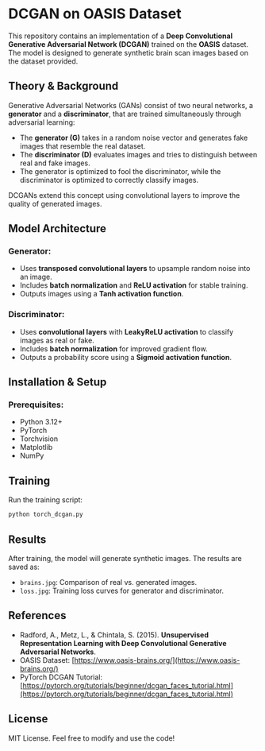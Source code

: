 # DCGAN on OASIS Dataset

This repository contains an implementation of a **Deep Convolutional Generative Adversarial Network (DCGAN)** trained on the **OASIS** dataset. The model is designed to generate synthetic brain scan images based on the dataset provided.

## Theory & Background
Generative Adversarial Networks (GANs) consist of two neural networks, a **generator** and a **discriminator**, that are trained simultaneously through adversarial learning:

- The **generator (G)** takes in a random noise vector and generates fake images that resemble the real dataset.
- The **discriminator (D)** evaluates images and tries to distinguish between real and fake images.
- The generator is optimized to fool the discriminator, while the discriminator is optimized to correctly classify images.

DCGANs extend this concept using convolutional layers to improve the quality of generated images.

## Model Architecture
### Generator:
- Uses **transposed convolutional layers** to upsample random noise into an image.
- Includes **batch normalization** and **ReLU activation** for stable training.
- Outputs images using a **Tanh activation function**.

### Discriminator:
- Uses **convolutional layers** with **LeakyReLU activation** to classify images as real or fake.
- Includes **batch normalization** for improved gradient flow.
- Outputs a probability score using a **Sigmoid activation function**.

## Installation & Setup
### Prerequisites:
- Python 3.12+
- PyTorch
- Torchvision
- Matplotlib
- NumPy

## Training
Run the training script:
```bash
python torch_dcgan.py
```

## Results
After training, the model will generate synthetic images. The results are saved as:
- `brains.jpg`: Comparison of real vs. generated images.
- `loss.jpg`: Training loss curves for generator and discriminator.

## References
- Radford, A., Metz, L., & Chintala, S. (2015). **Unsupervised Representation Learning with Deep Convolutional Generative Adversarial Networks**.
- OASIS Dataset: [https://www.oasis-brains.org/](https://www.oasis-brains.org/)
- PyTorch DCGAN Tutorial: [https://pytorch.org/tutorials/beginner/dcgan_faces_tutorial.html](https://pytorch.org/tutorials/beginner/dcgan_faces_tutorial.html)

## License
MIT License. Feel free to modify and use the code!
